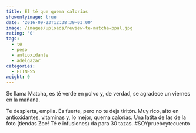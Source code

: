 ```yaml
---
title: El té que quema calorías
showonlyimage: true
date: '2016-09-23T12:38:39-03:00'
image: /images/uploads/review-te-matcha-ppal.jpg
rating: '0'
tags:
  - té
  - peso
  - antioxidante
  - adelgazar
categories:
  - FITNESS
weight: 0
---
```

Se llama Matcha, es té verde en polvo y, de verdad, se agradece un viernes en la mañana.

<!--more-->

Te despierta, empila. Es fuerte, pero no te deja tiritón. Muy rico, alto en antioxidantes, vitaminas y, lo mejor, quema calorías. Una latita de las de la foto (tiendas Zoe! Té e infusiones) da para 30 tazas. #SOYprueboytecuento

